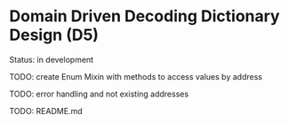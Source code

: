 # Domain Driven Decoding Dictionary Design (D5)

Status: in development

TODO: create Enum Mixin  with methods to access values by address

TODO: error handling and not existing addresses

TODO: README.md
